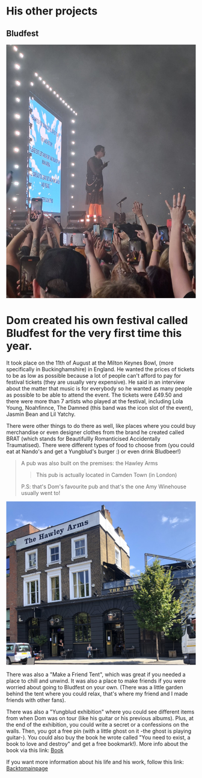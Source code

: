 # His other projects 
## Bludfest 
![Alt text](../pic/photobludfest.jpg)

Dom created his own festival called Bludfest for the very first time this year.  
===

It took place on the 11th of August at the Milton Keynes Bowl, (more specifically in Buckinghamshire) in England. He wanted the prices of tickets to be as low as possible because a lot of people can't afford to pay for festival tickets (they are usually very expensive). He said in an interview about the matter that music is for everybody so he wanted as many people as possible to be able to attend the event. The tickets were £49.50 and there were more than 7 artists who played at the festival, including Lola Young, Noahfinnce, The Damned (this band was the icon slot of the event), Jasmin Bean and Lil Yatchy.  

There were other things to do there as well, like places where you could buy merchandise or even designer clothes from the brand he created called BRAT (which stands for Beautifullly Romanticised Accidentally Traumatised). There were different types of food to choose from 
(you could eat at Nando's and get a Yungblud's burger :) or even drink Bludbeer!) 
>A pub was also built on the premises: the Hawley Arms  
>
>> This pub is actually located in Camden Town (in London)
>
>P.S: that's Dom's favourite pub and that's the one Amy Winehouse usually went to!

![Alt text](../pic/photopub.jpg)  

There was also a "Make a Friend Tent", which was great if you needed a place to chill and unwind. It was also a place to make friends if you were worried about going to Bludfest on your own. (There was a little garden behind the tent where you could relax, that's where my friend and I made friends with other fans).  

There was also a "Yungblud exhibition" where you could see different items from when Dom was on tour (like his guitar or his previous albums). Plus, at the end of the exhibition, you could write a secret or a confessions on the walls. Then, you got a free pin (with a little ghost on it -the ghost is playing guitar-). You could also buy the book he wrote called "You need to exist, a book to love and destroy" and get a free bookmark!). More info about the book via this link: [Book](../dossier/thirdpage.md)  

If you want more information about his life and his work, follow this link: [Backtomainpage](../index.md)  
